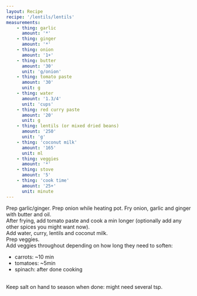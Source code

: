 ```yaml
---
layout: Recipe
recipe: '/lentils/lentils'
measurements:
    - thing: garlic
      amount: '*'
    - thing: ginger
      amount: '*'
    - thing: onion
      amount: '1+'
    - thing: butter
      amount: '30'
      unit: 'g/onion'
    - thing: tomato paste
      amount: '30'
      unit: g
    - thing: water
      amount: '1.3/4'
      unit: 'cups'
    - thing: red curry paste
      amount: '20'
      unit: g
    - thing: lentils (or mixed dried beans)
      amount: '250'
      unit: 'g'
    - thing: 'coconut milk'
      amount: '165'
      unit: ml
    - thing: veggies
      amount: '*'
    - thing: stove
      amount: '5' 
    - thing: 'cook time'
      amount: '25+'
      unit: minute
---
```

Prep garlic/ginger.
Prep onion while heating pot. Fry onion, garlic and ginger with butter and oil. 
<br/>
After frying, add tomato paste and cook a min longer (optionally add any other spices you might want now). 
<br/>
Add water, curry, lentils and coconut milk. 
<br/>
Prep veggies. 
<br/>
Add veggies throughout depending on how long they need to soften:
- carrots: ~10 min
- tomatoes: ~5min
- spinach: after done cooking
<br/>
Keep salt on hand to season when done: might need several tsp. 
<!--stackedit_data:
eyJoaXN0b3J5IjpbLTE0NTY5MjQwMjVdfQ==
-->